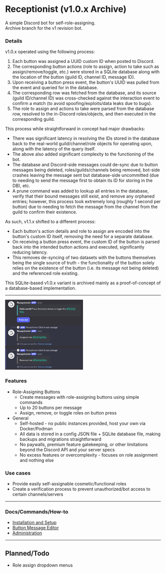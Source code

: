 # Receptionist (v1.0.x Archive)
A simple Discord bot for self-role-assigning.  
Archive branch for the v1 revision bot.

### Details
v1.0.x operated using the following process:  
1. Each button was assigned a UUID custom ID when posted to Discord.
2. The corresponding button actions (role to assign, action to take such as assign/remove/toggle, etc.) were stored in a SQLite database along with the location of the button (guild ID, channel ID, message ID).
3. Upon receiving a button press event, the button's UUID was pulled from the event and queried for in the database.
4. The corresponding row was fetched from the database, and its source (guild ID/channel ID) was cross-checked against the interaction event to confirm a match (to avoid spoofing/exploits/data leaks due to bugs).
5. The role to assign and actions to take were parsed from the database row, resolved to the in-Discord roles/objects, and then executed in the corresponding guild.
  
This process while straightforward in concept had major drawbacks:  
- There was significant latency in resolving the IDs stored in the database back to the real-world guild/channel/role objects for operating upon, along with the latency of the query itself.
- The above also added significant complexity to the functioning of the bot.
- The database and Discord-side messages could de-sync due to button messages being deleted, roles/guilds/channels being removed, bot-side crashes leaving the message sent but database-side uncommitted (due to needing to send the message first to obtain its ID for storing in the DB), etc.
- A prune command was added to lookup all entries in the database, verify that their bound messages still exist, and remove any orphaned entries; however, this process took extremely long (roughly 1 second per button) due to needing to fetch the message from the channel from the guild to confirm their existence.

As such, v1.1.x shifted to a different process:
- Each button's action details and role to assign are encoded into the button's custom ID itself, removing the need for a separate database.
- On receiving a button press event, the custom ID of the button is parsed back into the intended button actions and executed, significantly reducing latency.
- This removes de-syncing of two datasets with the buttons themselves being the single source of truth - the functionality of the button solely relies on the existence of the button (i.e. its message not being deleted) and the referenced role existing.

This SQLite-based v1.0.x variant is archived mainly as a proof-of-concept of a database-based implementation.

---

  
  

<img alt="Button message example" src="./docs/images/button-message-example-2.png" width="50%" />

### Features
- Role-Assigning Buttons
  - Create messages with role-assigning buttons using simple commands
  - Up to 20 buttons per message
  - Assign, remove, or toggle roles on button press
- General
  - Self-hosted - no public instances provided, host your own via Docker/Podman
  - All data is stored in a config JSON file + SQLite database file, making backups and migrations straightforward
  - No paywalls, premium feature gatekeeping, or other limitations beyond the Discord API and your server specs
  - No excess features or overcomplexity - focuses on role assignment and nothing else

### Use cases
- Provide easily self-assignable cosmetic/functional roles
- Create a verification process to prevent unauthorized/bot access to certain channels/servers

--- 
 
### Docs/Commands/How-to
- [Installation and Setup](./docs/Setup.md)
- [Button Message Editor](./docs/ButtonMessageEditor.md)
- [Administration](./docs/Administration.md)

---

## Planned/Todo
- Role assign dropdown menus

